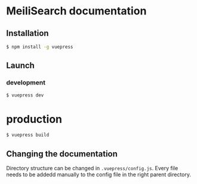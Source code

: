 # MeiliSearch documentation

## Installation

```bash
$ npm install -g vuepress
```

## Launch

### development
```bash
$ vuepress dev
```

# production
```bash
$ vuepress build
```

## Changing the documentation

Directory structure can be changed in `.vuepress/config.js`. Every file needs to be addedd manually to the config file in the right parent directory.


